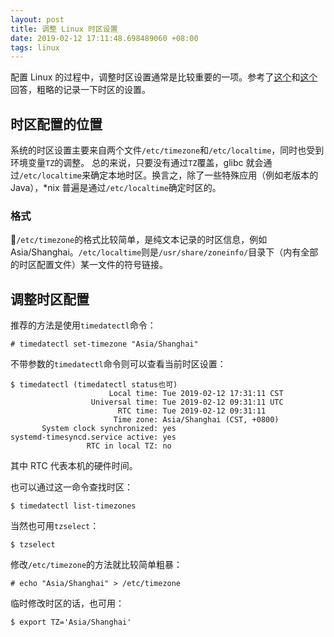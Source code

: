 ```yaml
---
layout: post
title: 调整 Linux 时区设置
date: 2019-02-12 17:11:48.698489060 +08:00
tags: linux
---
```


配置 Linux 的过程中，调整时区设置通常是比较重要的一项。参考了[这个](https://unix.stackexchange.com/questions/110522/timezone-setting-in-linux)和[这个](https://unix.stackexchange.com/questions/452559/what-is-etc-timezone-used-for)回答，粗略的记录一下时区的设置。

## 时区配置的位置

系统的时区设置主要来自两个文件`/etc/timezone`和`/etc/localtime`，同时也受到环境变量`TZ`的调整。
总的来说，只要没有通过`TZ`覆盖，glibc 就会通过`/etc/localtime`来确定本地时区。换言之，除了一些特殊应用（例如老版本的Java），*nix 普遍是通过`/etc/localtime`确定时区的。

### 格式

`/etc/timezone`的格式比较简单，是纯文本记录的时区信息，例如 Asia/Shanghai。`/etc/localtime`则是`/usr/share/zoneinfo/`目录下（内有全部的时区配置文件）某一文件的符号链接。

## 调整时区配置

推荐的方法是使用`timedatectl`命令：
```
# timedatectl set-timezone "Asia/Shanghai"
```

不带参数的`timedatectl`命令则可以查看当前时区设置：
```
$ timedatectl (timedatectl status也可)
                      Local time: Tue 2019-02-12 17:31:11 CST
                  Universal time: Tue 2019-02-12 09:31:11 UTC
                        RTC time: Tue 2019-02-12 09:31:11
                       Time zone: Asia/Shanghai (CST, +0800)
       System clock synchronized: yes
systemd-timesyncd.service active: yes
                 RTC in local TZ: no
```
其中 RTC 代表本机的硬件时间。

也可以通过这一命令查找时区：
```
$ timedatectl list-timezones
```
当然也可用`tzselect`：
```
$ tzselect
```

修改`/etc/timezone`的方法就比较简单粗暴：
```
# echo "Asia/Shanghai" > /etc/timezone
```
临时修改时区的话，也可用：
```
$ export TZ='Asia/Shanghai'
```